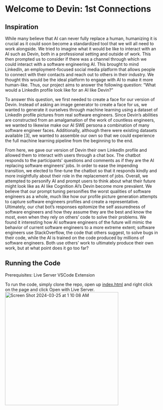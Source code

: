 # Welcome to Devin: 1st Connections

## Inspiration
While many believe that AI can never fully replace a human, humanizing it is crucial as it could soon become a standardized tool that we will all need to work alongside. We tried to imagine what it would be like to interact with an AI such as Devin, both in a professional setting and outside of work. This then prompted us to consider if there was a channel through which we could interact with a software engineering AI. This brought to mind LinkedIn, an employment-focused social media platform that allows people to connect with their contacts and reach out to others in their industry. We thought this would be the ideal platform to engage with AI to make it more human-like. Thus, our project aims to answer the following question: “What would a LinkedIn profile look like for an AI like Devin?”

To answer this question, we first needed to create a face for our version of Devin. Instead of asking an image generator to create a face for us, we wanted to generate it ourselves through machine learning using a dataset of LinkedIn profile pictures from real software engineers. Since Devin’s abilities are constructed from an amalgamation of the work of countless engineers, we wanted to likewise make our AI SWE persona a combination of many software engineer faces. Additionally, although there were existing datasets available [3], we wanted to assemble our own so that we could experience the full machine learning pipeline from the beginning to the end.

From here, we gave our version of Devin their own LinkedIn profile and allowed them to interact with users through a chat box. The chatbot responds to the participants' questions and comments as if they are the AI replacing software engineers’ jobs. In order to ease the impending transition, we elected to fine-tune the chatbot so that it responds kindly and more insightfully about their role in the replacement of jobs. Overall, we attempted to personify AI and prompt users to think about what their future might look like as AI like Cognition AI’s Devin become more prevalent. We believe that our prompt tuning personifies the worst qualities of software engineers as a whole, much like how our profile picture generation attempts to capture software engineers profiles and create a representative. Ultimately, our chat bot’s responses epitomize the self assuredness of software engineers and how they assume they are the best and know the most, even when they rely on others’ code to solve their problems. We found it interesting how AI software engineers of the future will mimic the behavior of current software engineers to a more extreme extent; software engineers use StackOverflow, the code that others suggest, to solve bugs in their code, while the AI is trained on the code produced by millions of software engineers. Both use others’ work to ultimately produce their own work, but at what point does it go too far?

## Running the Code
Prerequisites:
Live Server VSCode Extension

To run the code, simply clone the repo, open up [index.html](index.html) and right click on the page and click Open with Live Server.
<img width="373" alt="Screen Shot 2024-03-25 at 1 10 08 AM" src="https://github.com/caleb-sun/linkedin-clone-ai/assets/84979255/88d536cb-e4b3-41df-b73c-ce5837948f5b">
